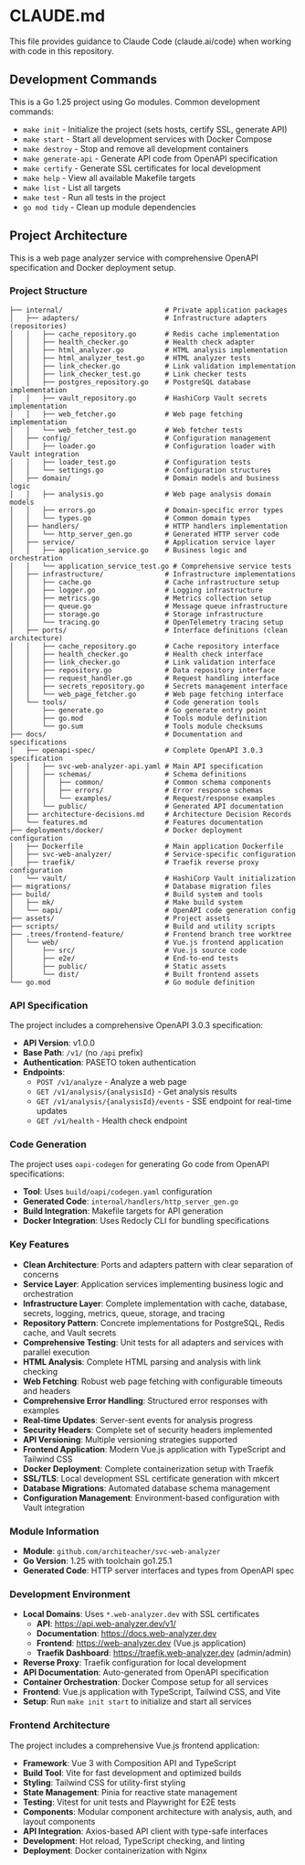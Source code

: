 # CLAUDE.md

This file provides guidance to Claude Code (claude.ai/code) when working with code in this repository.

## Development Commands

This is a Go 1.25 project using Go modules. Common development commands:

- `make init` - Initialize the project (sets hosts, certify SSL, generate API)
- `make start` - Start all development services with Docker Compose
- `make destroy` - Stop and remove all development containers
- `make generate-api` - Generate API code from OpenAPI specification
- `make certify` - Generate SSL certificates for local development
- `make help` - View all available Makefile targets
- `make list` - List all targets
- `make test` - Run all tests in the project
- `go mod tidy` - Clean up module dependencies

## Project Architecture

This is a web page analyzer service with comprehensive OpenAPI specification and Docker deployment setup.

### Project Structure
```
├── internal/                         # Private application packages
│   ├── adapters/                     # Infrastructure adapters (repositories)
│   │   ├── cache_repository.go       # Redis cache implementation
│   │   ├── health_checker.go         # Health check adapter
│   │   ├── html_analyzer.go          # HTML analysis implementation
│   │   ├── html_analyzer_test.go     # HTML analyzer tests
│   │   ├── link_checker.go           # Link validation implementation
│   │   ├── link_checker_test.go      # Link checker tests
│   │   ├── postgres_repository.go    # PostgreSQL database implementation
│   │   ├── vault_repository.go       # HashiCorp Vault secrets implementation
│   │   ├── web_fetcher.go            # Web page fetching implementation
│   │   └── web_fetcher_test.go       # Web fetcher tests
│   ├── config/                       # Configuration management
│   │   ├── loader.go                 # Configuration loader with Vault integration
│   │   ├── loader_test.go            # Configuration tests
│   │   └── settings.go               # Configuration structures
│   ├── domain/                       # Domain models and business logic
│   │   ├── analysis.go               # Web page analysis domain models
│   │   ├── errors.go                 # Domain-specific error types
│   │   └── types.go                  # Common domain types
│   ├── handlers/                     # HTTP handlers implementation
│   │   └── http_server_gen.go        # Generated HTTP server code
│   ├── service/                      # Application service layer
│   │   ├── application_service.go    # Business logic and orchestration
│   │   └── application_service_test.go # Comprehensive service tests
│   ├── infrastructure/               # Infrastructure implementations
│   │   ├── cache.go                  # Cache infrastructure setup
│   │   ├── logger.go                 # Logging infrastructure
│   │   ├── metrics.go                # Metrics collection setup
│   │   ├── queue.go                  # Message queue infrastructure
│   │   ├── storage.go                # Storage infrastructure
│   │   └── tracing.go                # OpenTelemetry tracing setup
│   ├── ports/                        # Interface definitions (clean architecture)
│   │   ├── cache_repository.go       # Cache repository interface
│   │   ├── health_checker.go         # Health check interface
│   │   ├── link_checker.go           # Link validation interface
│   │   ├── repository.go             # Data repository interface
│   │   ├── request_handler.go        # Request handling interface
│   │   ├── secrets_repository.go     # Secrets management interface
│   │   └── web_page_fetcher.go       # Web page fetching interface
│   └── tools/                        # Code generation tools
│       ├── generate.go               # Go generate entry point
│       ├── go.mod                    # Tools module definition
│       └── go.sum                    # Tools module checksums
├── docs/                             # Documentation and specifications
│   ├── openapi-spec/                 # Complete OpenAPI 3.0.3 specification
│   │   ├── svc-web-analyzer-api.yaml # Main API specification
│   │   ├── schemas/                  # Schema definitions
│   │   │   ├── common/               # Common schema components
│   │   │   ├── errors/               # Error response schemas
│   │   │   └── examples/             # Request/response examples
│   │   └── public/                   # Generated API documentation
│   ├── architecture-decisions.md     # Architecture Decision Records
│   └── features.md                   # Features documentation
├── deployments/docker/               # Docker deployment configuration
│   ├── Dockerfile                    # Main application Dockerfile
│   ├── svc-web-analyzer/             # Service-specific configuration
│   ├── traefik/                      # Traefik reverse proxy configuration
│   └── vault/                        # HashiCorp Vault initialization
├── migrations/                       # Database migration files
├── build/                            # Build system and tools
│   ├── mk/                           # Make build system
│   └── oapi/                         # OpenAPI code generation config
├── assets/                           # Project assets
├── scripts/                          # Build and utility scripts
├── .trees/frontend-feature/          # Frontend branch tree worktree
│   └── web/                          # Vue.js frontend application
│       ├── src/                      # Vue.js source code
│       ├── e2e/                      # End-to-end tests
│       ├── public/                   # Static assets
│       └── dist/                     # Built frontend assets
└── go.mod                            # Go module definition
```

### API Specification

The project includes a comprehensive OpenAPI 3.0.3 specification:

- **API Version**: v1.0.0
- **Base Path**: `/v1/` (no `/api` prefix)
- **Authentication**: PASETO token authentication
- **Endpoints**:
  - `POST /v1/analyze` - Analyze a web page
  - `GET /v1/analysis/{analysisId}` - Get analysis results
  - `GET /v1/analysis/{analysisId}/events` - SSE endpoint for real-time updates
  - `GET /v1/health` - Health check endpoint

### Code Generation

The project uses `oapi-codegen` for generating Go code from OpenAPI specifications:

- **Tool**: Uses `build/oapi/codegen.yaml` configuration
- **Generated Code**: `internal/handlers/http_server_gen.go`
- **Build Integration**: Makefile targets for API generation
- **Docker Integration**: Uses Redocly CLI for bundling specifications

### Key Features

- **Clean Architecture**: Ports and adapters pattern with clear separation of concerns
- **Service Layer**: Application services implementing business logic and orchestration
- **Infrastructure Layer**: Complete implementation with cache, database, secrets, logging, metrics, queue, storage, and tracing
- **Repository Pattern**: Concrete implementations for PostgreSQL, Redis cache, and Vault secrets
- **Comprehensive Testing**: Unit tests for all adapters and services with parallel execution
- **HTML Analysis**: Complete HTML parsing and analysis with link checking
- **Web Fetching**: Robust web page fetching with configurable timeouts and headers
- **Comprehensive Error Handling**: Structured error responses with examples
- **Real-time Updates**: Server-sent events for analysis progress
- **Security Headers**: Complete set of security headers implemented
- **API Versioning**: Multiple versioning strategies supported
- **Frontend Application**: Modern Vue.js application with TypeScript and Tailwind CSS
- **Docker Deployment**: Complete containerization setup with Traefik
- **SSL/TLS**: Local development SSL certificate generation with mkcert
- **Database Migrations**: Automated database schema management
- **Configuration Management**: Environment-based configuration with Vault integration

### Module Information

- **Module**: `github.com/architeacher/svc-web-analyzer`
- **Go Version**: 1.25 with toolchain go1.25.1
- **Generated Code**: HTTP server interfaces and types from OpenAPI spec

### Development Environment

- **Local Domains**: Uses `*.web-analyzer.dev` with SSL certificates
  - **API**: https://api.web-analyzer.dev/v1/
  - **Documentation**: https://docs.web-analyzer.dev
  - **Frontend**: https://web-analyzer.dev (Vue.js application)
  - **Traefik Dashboard**: https://traefik.web-analyzer.dev (admin/admin)
- **Reverse Proxy**: Traefik configuration for local development
- **API Documentation**: Auto-generated from OpenAPI specification
- **Container Orchestration**: Docker Compose setup for all services
- **Frontend**: Vue.js application with TypeScript, Tailwind CSS, and Vite
- **Setup**: Run `make init start` to initialize and start all services

### Frontend Architecture

The project includes a comprehensive Vue.js frontend application:

- **Framework**: Vue 3 with Composition API and TypeScript
- **Build Tool**: Vite for fast development and optimized builds
- **Styling**: Tailwind CSS for utility-first styling
- **State Management**: Pinia for reactive state management
- **Testing**: Vitest for unit tests and Playwright for E2E tests
- **Components**: Modular component architecture with analysis, auth, and layout components
- **API Integration**: Axios-based API client with type-safe interfaces
- **Development**: Hot reload, TypeScript checking, and linting
- **Deployment**: Docker containerization with Nginx
